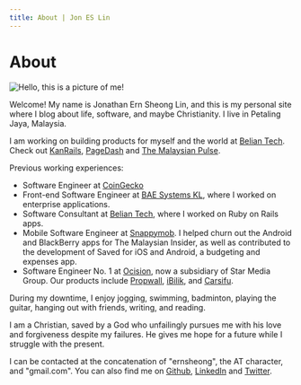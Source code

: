 ```yaml
---
title: About | Jon ES Lin
---
```


# About

<!--- Profile pic -->
<img src="/images/profile-pic.jpg" alt="Hello, this is a picture of me!" class="profile-image"/>

Welcome! My name is Jonathan Ern Sheong Lin, and this is my personal site where I blog about life, software, and maybe Christianity.
I live in Petaling Jaya, Malaysia.

I am working on building products for myself and the world at [Belian Tech](https://beliantech.com). Check out [KanRails](https://kanrails.com), [PageDash](https://www.pagedash.com) and [The Malaysian Pulse](https://themalaysianpulse.com).

Previous working experiences:

- Software Engineer at [CoinGecko](https://www.coingecko.com)
- Front-end Software Engineer at [BAE Systems KL](http://www.baesystems.com), where I worked on enterprise applications.
- Software Consultant at [Belian Tech](http://beliantech.com), where I worked on Ruby on Rails apps.
- Mobile Software Engineer at [Snappymob](https://www.snappymob.com). I helped churn out the Android and BlackBerry apps for The Malaysian Insider,
as well as contributed to the development of Saved for iOS and Android, a budgeting and expenses app.
- Software Engineer No. 1 at [Ocision](http://www.ocision.com), now a subsidiary of Star Media Group. Our products include [Propwall](http://www.propwall.com), [iBilik](http://www.ibilik.com), and [Carsifu](http://www.carsifu.my).

During my downtime, I enjoy jogging, swimming, badminton, playing the guitar, hanging out with friends, writing, and reading.

I am a Christian, saved by a God who unfailingly pursues me with his love and forgiveness despite my failures.
He gives me hope for a future while I struggle with the present.

I can be contacted at the concatenation of "ernsheong", the AT character, and "gmail.com".
You can also find me on [Github](https://github.com/ernsheong), [LinkedIn](https://my.linkedin.com/in/jonlinernsheong) and [Twitter](https://twitter.com/ernsheong).
